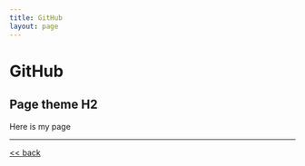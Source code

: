 ```yaml
---
title: GitHub
layout: page
---
```


# GitHub

## Page theme H2

Here is my page

___
[<< back](https://fcooper8472.github.io/software_best_practices/)
